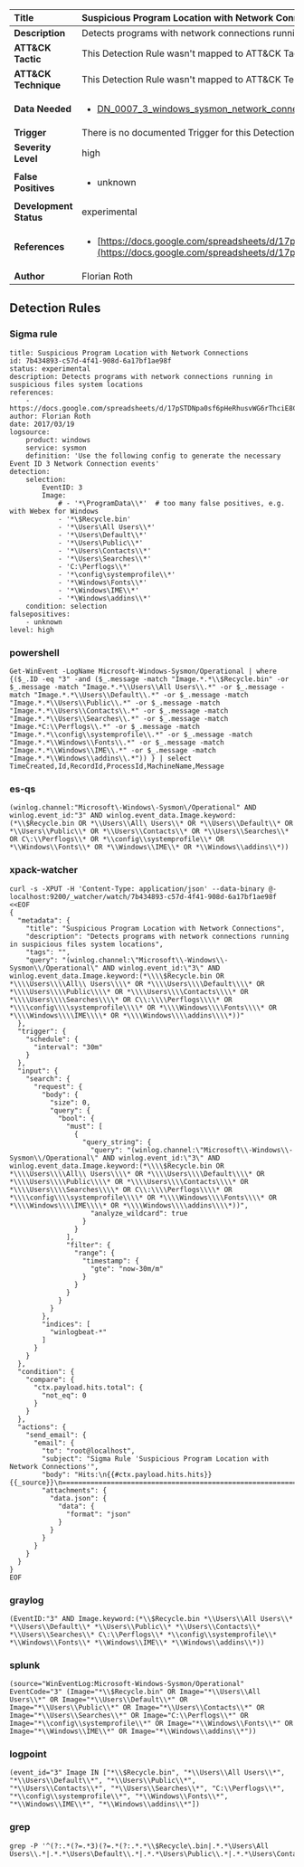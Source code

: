 | Title                    | Suspicious Program Location with Network Connections       |
|:-------------------------|:------------------|
| **Description**          | Detects programs with network connections running in suspicious files system locations |
| **ATT&amp;CK Tactic**    |   This Detection Rule wasn't mapped to ATT&amp;CK Tactic yet  |
| **ATT&amp;CK Technique** |  This Detection Rule wasn't mapped to ATT&amp;CK Technique yet  |
| **Data Needed**          | <ul><li>[DN_0007_3_windows_sysmon_network_connection](../Data_Needed/DN_0007_3_windows_sysmon_network_connection.md)</li></ul>  |
| **Trigger**              |  There is no documented Trigger for this Detection Rule yet  |
| **Severity Level**       | high |
| **False Positives**      | <ul><li>unknown</li></ul>  |
| **Development Status**   | experimental |
| **References**           | <ul><li>[https://docs.google.com/spreadsheets/d/17pSTDNpa0sf6pHeRhusvWG6rThciE8CsXTSlDUAZDyo](https://docs.google.com/spreadsheets/d/17pSTDNpa0sf6pHeRhusvWG6rThciE8CsXTSlDUAZDyo)</li></ul>  |
| **Author**               | Florian Roth |


## Detection Rules

### Sigma rule

```
title: Suspicious Program Location with Network Connections
id: 7b434893-c57d-4f41-908d-6a17bf1ae98f
status: experimental
description: Detects programs with network connections running in suspicious files system locations
references:
    - https://docs.google.com/spreadsheets/d/17pSTDNpa0sf6pHeRhusvWG6rThciE8CsXTSlDUAZDyo
author: Florian Roth
date: 2017/03/19
logsource:
    product: windows
    service: sysmon
    definition: 'Use the following config to generate the necessary Event ID 3 Network Connection events'
detection:
    selection:
        EventID: 3
        Image: 
            # - '*\ProgramData\\*'  # too many false positives, e.g. with Webex for Windows
            - '*\$Recycle.bin'
            - '*\Users\All Users\\*'
            - '*\Users\Default\\*'
            - '*\Users\Public\\*'
            - '*\Users\Contacts\\*'
            - '*\Users\Searches\\*' 
            - 'C:\Perflogs\\*'
            - '*\config\systemprofile\\*'
            - '*\Windows\Fonts\\*'
            - '*\Windows\IME\\*'
            - '*\Windows\addins\\*'
    condition: selection
falsepositives:
    - unknown
level: high

```





### powershell
    
```
Get-WinEvent -LogName Microsoft-Windows-Sysmon/Operational | where {($_.ID -eq "3" -and ($_.message -match "Image.*.*\\$Recycle.bin" -or $_.message -match "Image.*.*\\Users\\All Users\\.*" -or $_.message -match "Image.*.*\\Users\\Default\\.*" -or $_.message -match "Image.*.*\\Users\\Public\\.*" -or $_.message -match "Image.*.*\\Users\\Contacts\\.*" -or $_.message -match "Image.*.*\\Users\\Searches\\.*" -or $_.message -match "Image.*C:\\Perflogs\\.*" -or $_.message -match "Image.*.*\\config\\systemprofile\\.*" -or $_.message -match "Image.*.*\\Windows\\Fonts\\.*" -or $_.message -match "Image.*.*\\Windows\\IME\\.*" -or $_.message -match "Image.*.*\\Windows\\addins\\.*")) } | select TimeCreated,Id,RecordId,ProcessId,MachineName,Message
```


### es-qs
    
```
(winlog.channel:"Microsoft\-Windows\-Sysmon\/Operational" AND winlog.event_id:"3" AND winlog.event_data.Image.keyword:(*\\$Recycle.bin OR *\\Users\\All\ Users\\* OR *\\Users\\Default\\* OR *\\Users\\Public\\* OR *\\Users\\Contacts\\* OR *\\Users\\Searches\\* OR C\:\\Perflogs\\* OR *\\config\\systemprofile\\* OR *\\Windows\\Fonts\\* OR *\\Windows\\IME\\* OR *\\Windows\\addins\\*))
```


### xpack-watcher
    
```
curl -s -XPUT -H 'Content-Type: application/json' --data-binary @- localhost:9200/_watcher/watch/7b434893-c57d-4f41-908d-6a17bf1ae98f <<EOF
{
  "metadata": {
    "title": "Suspicious Program Location with Network Connections",
    "description": "Detects programs with network connections running in suspicious files system locations",
    "tags": "",
    "query": "(winlog.channel:\"Microsoft\\-Windows\\-Sysmon\\/Operational\" AND winlog.event_id:\"3\" AND winlog.event_data.Image.keyword:(*\\\\$Recycle.bin OR *\\\\Users\\\\All\\ Users\\\\* OR *\\\\Users\\\\Default\\\\* OR *\\\\Users\\\\Public\\\\* OR *\\\\Users\\\\Contacts\\\\* OR *\\\\Users\\\\Searches\\\\* OR C\\:\\\\Perflogs\\\\* OR *\\\\config\\\\systemprofile\\\\* OR *\\\\Windows\\\\Fonts\\\\* OR *\\\\Windows\\\\IME\\\\* OR *\\\\Windows\\\\addins\\\\*))"
  },
  "trigger": {
    "schedule": {
      "interval": "30m"
    }
  },
  "input": {
    "search": {
      "request": {
        "body": {
          "size": 0,
          "query": {
            "bool": {
              "must": [
                {
                  "query_string": {
                    "query": "(winlog.channel:\"Microsoft\\-Windows\\-Sysmon\\/Operational\" AND winlog.event_id:\"3\" AND winlog.event_data.Image.keyword:(*\\\\$Recycle.bin OR *\\\\Users\\\\All\\ Users\\\\* OR *\\\\Users\\\\Default\\\\* OR *\\\\Users\\\\Public\\\\* OR *\\\\Users\\\\Contacts\\\\* OR *\\\\Users\\\\Searches\\\\* OR C\\:\\\\Perflogs\\\\* OR *\\\\config\\\\systemprofile\\\\* OR *\\\\Windows\\\\Fonts\\\\* OR *\\\\Windows\\\\IME\\\\* OR *\\\\Windows\\\\addins\\\\*))",
                    "analyze_wildcard": true
                  }
                }
              ],
              "filter": {
                "range": {
                  "timestamp": {
                    "gte": "now-30m/m"
                  }
                }
              }
            }
          }
        },
        "indices": [
          "winlogbeat-*"
        ]
      }
    }
  },
  "condition": {
    "compare": {
      "ctx.payload.hits.total": {
        "not_eq": 0
      }
    }
  },
  "actions": {
    "send_email": {
      "email": {
        "to": "root@localhost",
        "subject": "Sigma Rule 'Suspicious Program Location with Network Connections'",
        "body": "Hits:\n{{#ctx.payload.hits.hits}}{{_source}}\n================================================================================\n{{/ctx.payload.hits.hits}}",
        "attachments": {
          "data.json": {
            "data": {
              "format": "json"
            }
          }
        }
      }
    }
  }
}
EOF

```


### graylog
    
```
(EventID:"3" AND Image.keyword:(*\\$Recycle.bin *\\Users\\All Users\\* *\\Users\\Default\\* *\\Users\\Public\\* *\\Users\\Contacts\\* *\\Users\\Searches\\* C\:\\Perflogs\\* *\\config\\systemprofile\\* *\\Windows\\Fonts\\* *\\Windows\\IME\\* *\\Windows\\addins\\*))
```


### splunk
    
```
(source="WinEventLog:Microsoft-Windows-Sysmon/Operational" EventCode="3" (Image="*\\$Recycle.bin" OR Image="*\\Users\\All Users\\*" OR Image="*\\Users\\Default\\*" OR Image="*\\Users\\Public\\*" OR Image="*\\Users\\Contacts\\*" OR Image="*\\Users\\Searches\\*" OR Image="C:\\Perflogs\\*" OR Image="*\\config\\systemprofile\\*" OR Image="*\\Windows\\Fonts\\*" OR Image="*\\Windows\\IME\\*" OR Image="*\\Windows\\addins\\*"))
```


### logpoint
    
```
(event_id="3" Image IN ["*\\$Recycle.bin", "*\\Users\\All Users\\*", "*\\Users\\Default\\*", "*\\Users\\Public\\*", "*\\Users\\Contacts\\*", "*\\Users\\Searches\\*", "C:\\Perflogs\\*", "*\\config\\systemprofile\\*", "*\\Windows\\Fonts\\*", "*\\Windows\\IME\\*", "*\\Windows\\addins\\*"])
```


### grep
    
```
grep -P '^(?:.*(?=.*3)(?=.*(?:.*.*\\$Recycle\.bin|.*.*\Users\All Users\\.*|.*.*\Users\Default\\.*|.*.*\Users\Public\\.*|.*.*\Users\Contacts\\.*|.*.*\Users\Searches\\.*|.*C:\Perflogs\\.*|.*.*\config\systemprofile\\.*|.*.*\Windows\Fonts\\.*|.*.*\Windows\IME\\.*|.*.*\Windows\addins\\.*)))'
```



